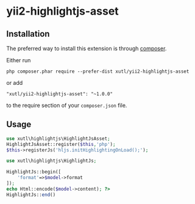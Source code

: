 # yii2-highlightjs-asset

Installation
------------

The preferred way to install this extension is through [composer](http://getcomposer.org/download/).

Either run

```
php composer.phar require --prefer-dist xutl/yii2-highlightjs-asset
```

or add

```
"xutl/yii2-highlightjs-asset": "~1.0.0"
```

to the require section of your `composer.json` file.

Usage
-----

```php
use xutl\highlightjs\HighlightJsAsset;
HighlightJsAsset::register($this,'php');
$this->registerJs('hljs.initHighlightingOnLoad();');
```

```php
use xutl\highlightjs\HighlightJs;

HighlightJs::begin([
    'format'=>$model->format
]);
echo Html::encode($model->content); ?>
HighlightJs::end()
```